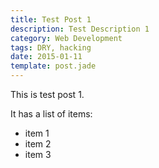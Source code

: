 ```yaml
---
title: Test Post 1
description: Test Description 1
category: Web Development
tags: DRY, hacking
date: 2015-01-11
template: post.jade
---
```


This is test post 1.

It has a list of items:

* item 1
* item 2
* item 3

